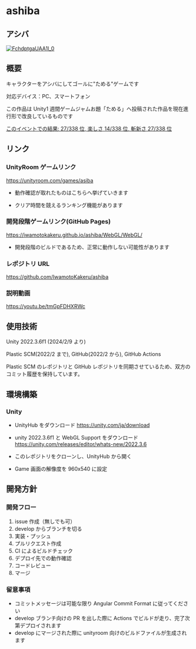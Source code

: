 # ashiba

## アシバ

[![FchdptgaUAA1l_0](https://github.com/IwamotoKakeru/IwamotoKakeru/assets/34148721/9afd7be7-41c9-455d-8e80-bb27a1d99ff4)](https://unityroom.com/games/asiba)

## 概要

キャラクターをアシバにしてゴールに"ためる"ゲームです

対応デバイス：PC、スマートフォン

この作品は Unity1 週間ゲームジャムお題「ためる」へ投稿された作品を現在進行形で改良しているものです

[このイベントでの結果: 27/338 位, 楽しさ 14/338 位, 斬新さ 27/338 位](https://unityroom.com/unity1weeks/56/top)

## リンク

### UnityRoom ゲームリンク

https://unityroom.com/games/asiba

- 動作確認が取れたものはこちらへ挙げていきます

- クリア時間を競えるランキング機能があります

### 開発段階ゲームリンク(GitHub Pages)

https://iwamotokakeru.github.io/ashiba/WebGL/WebGL/

- 開発段階のビルドであるため、正常に動作しない可能性があります

### レポジトリ URL

https://github.com/IwamotoKakeru/ashiba

### 説明動画

https://youtu.be/tmGpFDHXRWc

## 使用技術

Unity 2022.3.6f1 (2024/2/9 より)

Plastic SCM(2022/2 まで), GitHub(2022/2 から), GitHub Actions

Plastic SCM のレポジトリと GitHub レポジトリを同期させているため、双方のコミット履歴を保持しています。

## 環境構築

### Unity

- UnityHub をダウンロード
  https://unity.com/ja/download

- unity 2022.3.6f1 と WebGL Support をダウンロード
  https://unity.com/releases/editor/whats-new/2022.3.6

- このレポジトリをクローンし、UnityHub から開く

- Game 画面の解像度を 960x540 に設定

## 開発方針

### 開発フロー

1. issue 作成（無しでも可）
2. develop からブランチを切る
3. 実装・プッシュ
4. プルリクエスト作成
5. CI によるビルドチェック
6. デプロイ先での動作確認
7. コードレビュー
8. マージ

### 留意事項

- コミットメッセージは可能な限り Angular Commit Format に従ってください
- develop ブランチ向けの PR を出した際に Actions でビルドが走り、完了次第デプロイされます
- develop にマージされた際に unityroom 向けのビルドファイルが生成されます
